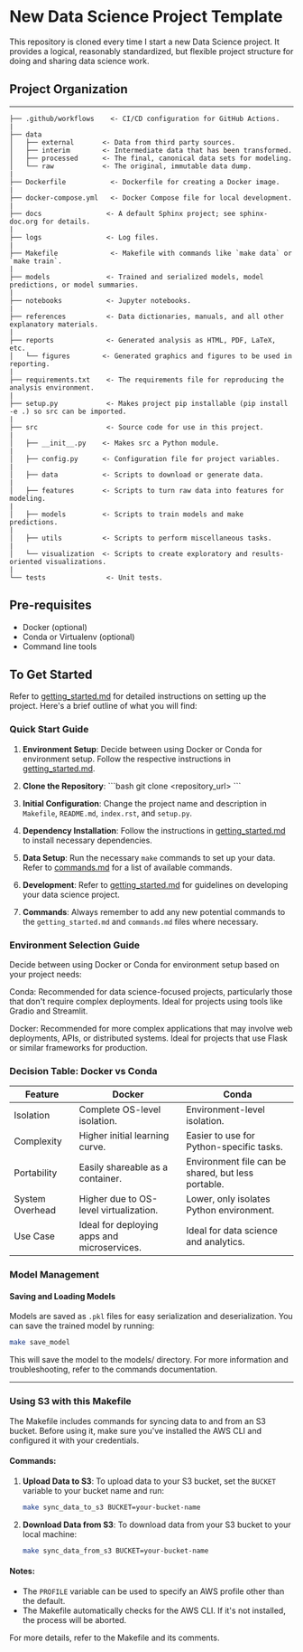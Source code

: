 # New Data Science Project Template

This repository is cloned every time I start a new Data Science project. It provides a logical, reasonably standardized, but flexible project structure for doing and sharing data science work.

## Project Organization

---
    ├── .github/workflows    <- CI/CD configuration for GitHub Actions.
    |
    ├── data
    │   ├── external       <- Data from third party sources.
    │   ├── interim        <- Intermediate data that has been transformed.
    │   ├── processed      <- The final, canonical data sets for modeling.
    │   └── raw            <- The original, immutable data dump.
    |
    ├── Dockerfile           <- Dockerfile for creating a Docker image.
    |
    ├── docker-compose.yml   <- Docker Compose file for local development.
    |
    ├── docs                <- A default Sphinx project; see sphinx-doc.org for details.
    |
    ├── logs                <- Log files.
    |
    ├── Makefile             <- Makefile with commands like `make data` or `make train`.
    |
    ├── models              <- Trained and serialized models, model predictions, or model summaries.
    |
    ├── notebooks           <- Jupyter notebooks.
    |
    ├── references          <- Data dictionaries, manuals, and all other explanatory materials.
    |
    ├── reports             <- Generated analysis as HTML, PDF, LaTeX, etc.
    │   └── figures        <- Generated graphics and figures to be used in reporting.
    |
    ├── requirements.txt    <- The requirements file for reproducing the analysis environment.
    |
    ├── setup.py            <- Makes project pip installable (pip install -e .) so src can be imported.
    |
    ├── src                 <- Source code for use in this project.
    |
    │   ├── __init__.py    <- Makes src a Python module.
    |
    │   ├── config.py      <- Configuration file for project variables.
    |
    │   ├── data           <- Scripts to download or generate data.
    |
    │   ├── features       <- Scripts to turn raw data into features for modeling.
    |
    │   ├── models         <- Scripts to train models and make predictions.
    |
    │   ├── utils          <- Scripts to perform miscellaneous tasks.
    |
    │   └── visualization  <- Scripts to create exploratory and results-oriented visualizations.
    |
    └── tests               <- Unit tests.

## Pre-requisites

- Docker (optional)
- Conda or Virtualenv (optional)
- Command line tools

## To Get Started

Refer to [getting_started.md](docs\getting_started.rst) for detailed instructions on setting up the project. Here's a brief outline of what you will find:


### Quick Start Guide

1. **Environment Setup**: Decide between using Docker or Conda for environment setup. Follow the respective instructions in [getting_started.md](getting_started.md).

2. **Clone the Repository**:
    \`\`\`bash
    git clone <repository_url>
    \`\`\`

3. **Initial Configuration**: Change the project name and description in `Makefile`, `README.md`, `index.rst`, and `setup.py`.

4. **Dependency Installation**: Follow the instructions in [getting_started.md](getting_started.md) to install necessary dependencies.

5. **Data Setup**: Run the necessary `make` commands to set up your data. Refer to [commands.md](commands.md) for a list of available commands.

6. **Development**: Refer to [getting_started.md](getting_started.md) for guidelines on developing your data science project.

7. **Commands**: Always remember to add any new potential commands to the `getting_started.md` and `commands.md` files where necessary.

### Environment Selection Guide
Decide between using Docker or Conda for environment setup based on your project needs:

Conda: Recommended for data science-focused projects, particularly those that don't require complex deployments. Ideal for projects using tools like Gradio and Streamlit.

Docker: Recommended for more complex applications that may involve web deployments, APIs, or distributed systems. Ideal for projects that use Flask or similar frameworks for production.

### Decision Table: Docker vs Conda

| Feature          | Docker                                                                 | Conda                                |
|------------------|------------------------------------------------------------------------|--------------------------------------|
| Isolation        | Complete OS-level isolation.                                           | Environment-level isolation.         |
| Complexity       | Higher initial learning curve.                                         | Easier to use for Python-specific tasks.|
| Portability      | Easily shareable as a container.                                       | Environment file can be shared, but less portable.|
| System Overhead  | Higher due to OS-level virtualization.                                 | Lower, only isolates Python environment.|
| Use Case         | Ideal for deploying apps and microservices.                            | Ideal for data science and analytics.|

### Model Management

#### Saving and Loading Models

Models are saved as `.pkl` files for easy serialization and deserialization. You can save the trained model by running:

```bash
make save_model
```

This will save the model to the models/ directory. For more information and troubleshooting, refer to the commands documentation.


---

### Using S3 with this Makefile

The Makefile includes commands for syncing data to and from an S3 bucket. Before using it, make sure you've installed the AWS CLI and configured it with your credentials.

#### Commands:

1. **Upload Data to S3**: To upload data to your S3 bucket, set the `BUCKET` variable to your bucket name and run:

    ```bash
    make sync_data_to_s3 BUCKET=your-bucket-name
    ```

2. **Download Data from S3**: To download data from your S3 bucket to your local machine:

    ```bash
    make sync_data_from_s3 BUCKET=your-bucket-name
    ```

#### Notes:

- The `PROFILE` variable can be used to specify an AWS profile other than the default.
- The Makefile automatically checks for the AWS CLI. If it's not installed, the process will be aborted.

For more details, refer to the Makefile and its comments.

